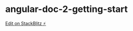 # angular-doc-2-getting-start

[Edit on StackBlitz ⚡️](https://stackblitz.com/edit/angular-qcclah-vmjxez)